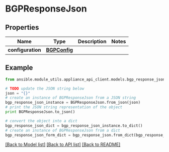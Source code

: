 # BGPResponseJson


## Properties
Name | Type | Description | Notes
------------ | ------------- | ------------- | -------------
**configuration** | [**BGPConfig**](BGPConfig.md) |  | 

## Example

```python
from ansible.module_utils.appliance_api_client.models.bgp_response_json import BGPResponseJson

# TODO update the JSON string below
json = "{}"
# create an instance of BGPResponseJson from a JSON string
bgp_response_json_instance = BGPResponseJson.from_json(json)
# print the JSON string representation of the object
print BGPResponseJson.to_json()

# convert the object into a dict
bgp_response_json_dict = bgp_response_json_instance.to_dict()
# create an instance of BGPResponseJson from a dict
bgp_response_json_form_dict = bgp_response_json.from_dict(bgp_response_json_dict)
```
[[Back to Model list]](../README.md#documentation-for-models) [[Back to API list]](../README.md#documentation-for-api-endpoints) [[Back to README]](../README.md)


